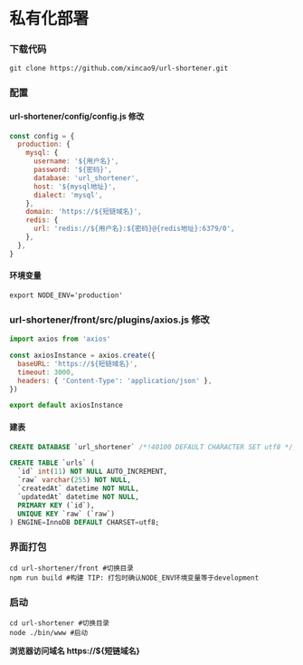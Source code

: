 # 私有化部署

### 下载代码

```shell
git clone https://github.com/xincao9/url-shortener.git
```

### 配置

#### url-shortener/config/config.js 修改

```js
const config = {
  production: {
    mysql: {
      username: '${用户名}',
      password: '${密码}',
      database: 'url_shortener',
      host: '${mysql地址}',
      dialect: 'mysql',
    },
    domain: 'https://${短链域名}',
    redis: {
      url: 'redis://${用户名}:${密码}@{redis地址}:6379/0',
    },
  },
}
```

#### 环境变量

```shell
export NODE_ENV='production'
```

### url-shortener/front/src/plugins/axios.js 修改

```js
import axios from 'axios'

const axiosInstance = axios.create({
  baseURL: 'https://${短链域名}',
  timeout: 3000,
  headers: { 'Content-Type': 'application/json' },
})

export default axiosInstance
```

#### 建表

```sql
CREATE DATABASE `url_shortener` /*!40100 DEFAULT CHARACTER SET utf8 */;

CREATE TABLE `urls` (
  `id` int(11) NOT NULL AUTO_INCREMENT,
  `raw` varchar(255) NOT NULL,
  `createdAt` datetime NOT NULL,
  `updatedAt` datetime NOT NULL,
  PRIMARY KEY (`id`),
  UNIQUE KEY `raw` (`raw`)
) ENGINE=InnoDB DEFAULT CHARSET=utf8;
```

### 界面打包

```shell
cd url-shortener/front #切换目录
npm run build #构建 TIP: 打包时确认NODE_ENV环境变量等于development
```

### 启动

```shell
cd url-shortener #切换目录
node ./bin/www #启动
```

**浏览器访问域名 https://${短链域名}**
